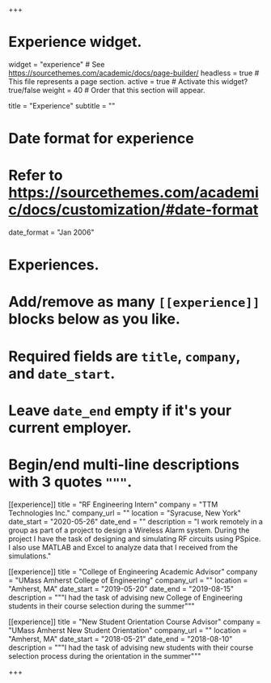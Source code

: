 +++
# Experience widget.
widget = "experience"  # See https://sourcethemes.com/academic/docs/page-builder/
headless = true  # This file represents a page section.
active = true  # Activate this widget? true/false
weight = 40  # Order that this section will appear.

title = "Experience"
subtitle = ""

# Date format for experience
#   Refer to https://sourcethemes.com/academic/docs/customization/#date-format
date_format = "Jan 2006"

# Experiences.
#   Add/remove as many `[[experience]]` blocks below as you like.
#   Required fields are `title`, `company`, and `date_start`.
#   Leave `date_end` empty if it's your current employer.
#   Begin/end multi-line descriptions with 3 quotes `"""`.


[[experience]]
  title = "RF Engineering Intern"
  company = "TTM Technologies Inc."
  company_url = ""
  location = "Syracuse, New York"
  date_start = "2020-05-26"
  date_end = ""
  description = "I work remotely in a group as part of a project to design a Wireless Alarm system. During the project I have the task of designing and simulating RF circuits using PSpice. I also use MATLAB and Excel to analyze data that I received from the simulations."
  
[[experience]]
  title = "College of Engineering Academic Advisor"
  company = "UMass Amherst College of Engineering"
  company_url = ""
  location = "Amherst, MA"
  date_start = "2019-05-20"
  date_end = "2019-08-15"
  description = """I had the task of advising new College of Engineering students in their course selection during the summer"""
  
[[experience]]
  title = "New Student Orientation Course Advisor"
  company = "UMass Amherst New Student Orientation"
  company_url = ""
  location = "Amherst, MA"
  date_start = "2018-05-21"
  date_end = "2018-08-10"
  description = """I had the task of advising new students with their course selection process during the orientation in the summer"""
  



+++

